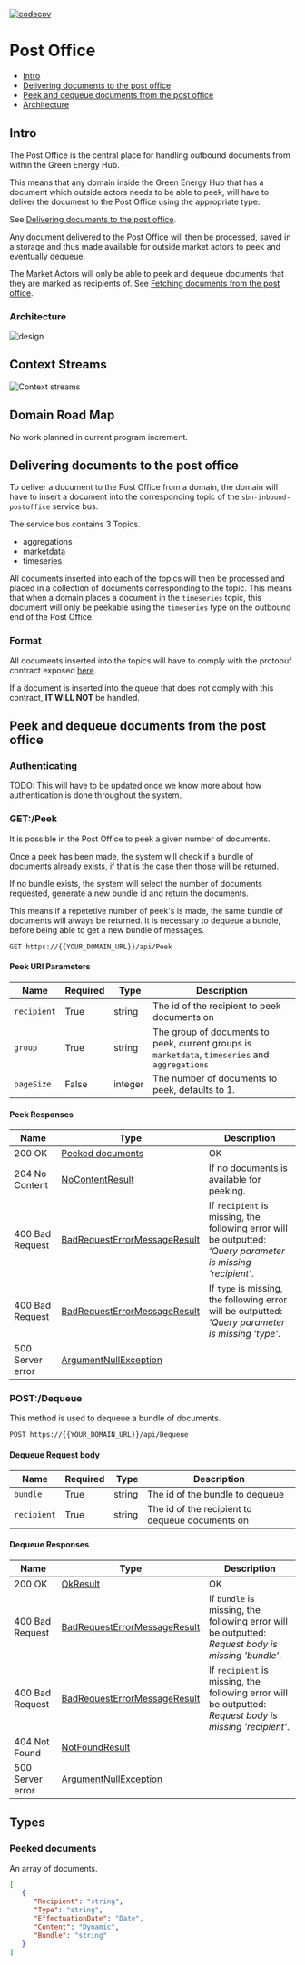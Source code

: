 [![codecov](https://codecov.io/gh/Energinet-DataHub/geh-post-office/branch/main/graph/badge.svg?token=Z6XE42U97U)](https://codecov.io/gh/Energinet-DataHub/geh-post-office)

# Post Office

- [Intro](#intro)
- [Delivering documents to the post office](#delivering-documents-to-the-post-office)
- [Peek and dequeue documents from the post office](#peek-and-dequeue-documents-from-the-post-office)
- [Architecture](#architecture)

## Intro

The Post Office is the central place for handling outbound documents from within the Green Energy Hub.

This means that any domain inside the Green Energy Hub that has a document which outside actors needs to be able to peek, will have to deliver the document to the Post Office using the appropriate type.

See [Delivering documents to the post office](#delivering-documents-to-the-post-office).

Any document delivered to the Post Office will then be processed, saved in a storage and thus made available for outside market actors to peek and eventually dequeue.

The Market Actors will only be able to peek and dequeue documents that they are marked as recipients of. See [Fetching documents from the post office](#peek-and-dequeue-documents-from-the-post-office).

### Architecture

![design](ARCHITECTURE.png)

## Context Streams

![Context streams](./images/PostOfficeContextStreams.JPG "Post Office context streams")

## Domain Road Map

No work planned in current program increment.

## Delivering documents to the post office

To deliver a document to the Post Office from a domain, the domain will have to insert a document into the corresponding topic of the `sbn-inbound-postoffice` service bus.

The service bus contains 3 Topics.

- aggregations
- marketdata
- timeseries

All documents inserted into each of the topics will then be processed and placed in a collection of documents corresponding to the topic.
This means that when a domain places a document in the `timeseries` topic, this document will only be peekable using the `timeseries` type on the outbound end of the Post Office.

### Format

All documents inserted into the topics will have to comply with the protobuf contract exposed [here](source/Contracts/v1/Document.proto).

If a document is inserted into the queue that does not comply with this contract, **IT WILL NOT** be handled.

## Peek and dequeue documents from the post office

### Authenticating

TODO: This will have to be updated once we know more about how authentication is done throughout the system.

### GET:/Peek

It is possible in the Post Office to peek a given number of documents.

Once a peek has been made, the system will check if a bundle of documents already exists, if that is the case then those will be returned.

If no bundle exists, the system will select the number of documents requested, generate a new bundle id and return the documents.

This means if a repetetive number of peek's is made, the same bundle of documents will always be returned.
It is necessary to dequeue a bundle, before being able to get a new bundle of messages.

```https
GET https://{{YOUR_DOMAIN_URL}}/api/Peek
```

#### Peek URI Parameters

| Name | Required |  Type | Description |
| --- | --- | --- | --- |
| `recipient` | True | string | The id of the recipient to peek documents on |
| `group` | True | string | The group of documents to peek, current groups is `marketdata`, `timeseries` and `aggregations` |
| `pageSize` | False | integer | The number of documents to peek, defaults to 1. |

#### Peek Responses

| Name | Type | Description |
| --- | --- | --- |
| 200 OK | [Peeked documents](#peeked-documents) | OK |
| 204 No Content | [NoContentResult](https://docs.microsoft.com/en-us/dotnet/api/microsoft.aspnetcore.mvc.nocontentresult?view=aspnetcore-5.0) | If no documents is available for peeking. |
| 400 Bad Request | [BadRequestErrorMessageResult](https://docs.microsoft.com/en-us/dotnet/api/system.web.http.badrequesterrormessageresult?view=aspnetcore-2.2) | If `recipient` is missing, the following error will be outputted: _'Query parameter is missing 'recipient'_. |
| 400 Bad Request | [BadRequestErrorMessageResult](https://docs.microsoft.com/en-us/dotnet/api/system.web.http.badrequesterrormessageresult?view=aspnetcore-2.2) | If `type` is missing, the following error will be outputted: _'Query parameter is missing 'type'_. |
| 500 Server error | [ArgumentNullException](https://docs.microsoft.com/en-us/dotnet/api/system.argumentnullexception?view=net-5.0) ||

### POST:/Dequeue

This method is used to dequeue a bundle of documents.

```https
POST https://{{YOUR_DOMAIN_URL}}/api/Dequeue
```

#### Dequeue Request body

| Name | Required |  Type | Description |
| --- | --- | --- | --- |
| `bundle` | True | string | The id of the bundle to dequeue |
| `recipient` | True | string | The id of the recipient to dequeue documents on |

#### Dequeue Responses

| Name | Type | Description |
| --- | --- | --- |
| 200 OK | [OkResult](https://docs.microsoft.com/en-us/dotnet/api/microsoft.aspnetcore.mvc.okresult?view=aspnetcore-5.0) | OK |
| 400 Bad Request | [BadRequestErrorMessageResult](https://docs.microsoft.com/en-us/dotnet/api/system.web.http.badrequesterrormessageresult?view=aspnetcore-2.2) | If `bundle` is missing, the following error will be outputted: _Request body is missing 'bundle'_. |
| 400 Bad Request | [BadRequestErrorMessageResult](https://docs.microsoft.com/en-us/dotnet/api/system.web.http.badrequesterrormessageresult?view=aspnetcore-2.2) | If `recipient` is missing, the following error will be outputted: _Request body is missing 'recipient'_. |
| 404 Not Found | [NotFoundResult](https://docs.microsoft.com/en-us/dotnet/api/microsoft.aspnetcore.mvc.notfoundresult?view=aspnetcore-5.0) |
| 500 Server error | [ArgumentNullException](https://docs.microsoft.com/en-us/dotnet/api/system.argumentnullexception?view=net-5.0) ||

## Types

### Peeked documents

An array of documents.

```json
[
   {
      "Recipient": "string",
      "Type": "string",
      "EffectuationDate": "Date",
      "Content": "Dynamic",
      "Bundle": "string"
   }
]
```
